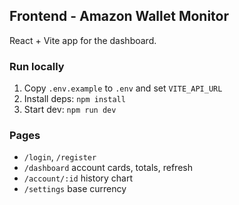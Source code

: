 ## Frontend - Amazon Wallet Monitor

React + Vite app for the dashboard.

### Run locally

1. Copy `.env.example` to `.env` and set `VITE_API_URL`
2. Install deps: `npm install`
3. Start dev: `npm run dev`

### Pages

- `/login`, `/register`
- `/dashboard` account cards, totals, refresh
- `/account/:id` history chart
- `/settings` base currency
